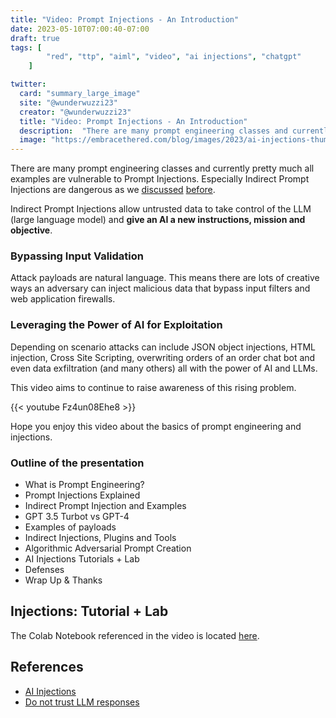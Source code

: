 ```yaml
---
title: "Video: Prompt Injections - An Introduction"
date: 2023-05-10T07:00:40-07:00
draft: true
tags: [
        "red", "ttp", "aiml", "video", "ai injections", "chatgpt"
    ]

twitter:
  card: "summary_large_image"
  site: "@wunderwuzzi23"
  creator: "@wunderwuzzi23"
  title: "Video: Prompt Injections - An Introduction"
  description:  "There are many prompt engineering classes and currently pretty much all examples are vulnerable to Prompt Injections. Especially Indirect Prompt Injections are dangerous. They allow untrusted data to take control of the LLM (large language model) and give an AI a new instructions, mission and objective."
  image: "https://embracethered.com/blog/images/2023/ai-injections-thumbnail.png"
---
```


There are many prompt engineering classes and currently pretty much all examples are vulnerable to Prompt Injections. Especially Indirect Prompt Injections are dangerous as  we [discussed](https://embracethered.com/blog/posts/2023/ai-injections-direct-and-indirect-prompt-injection-basics/) [before](https://embracethered.com/blog/posts/2023/ai-injections-threats-context-matters/).
 
Indirect Prompt Injections allow untrusted data to take control of the LLM (large language model) and **give an AI a new instructions, mission and objective**. 

### Bypassing Input Validation

Attack payloads are natural language. This means there are lots of creative ways an adversary can inject malicious data that bypass input filters and web application firewalls.

### Leveraging the Power of AI for Exploitation 

Depending on scenario attacks can include JSON object injections, HTML injection, Cross Site Scripting, overwriting orders of an order chat bot and even data exfiltration (and many others) all with the power of AI and LLMs.

This video aims to continue to raise awareness of this rising problem.

{{< youtube Fz4un08Ehe8 >}}


Hope you enjoy this video about the basics of prompt engineering and injections.


### Outline of the presentation

- What is Prompt Engineering?
- Prompt Injections Explained 
- Indirect Prompt Injection and Examples 
- GPT 3.5 Turbot vs GPT-4 
- Examples of payloads
- Indirect Injections, Plugins and Tools 
- Algorithmic Adversarial Prompt Creation 
- AI Injections Tutorials + Lab
- Defenses 
- Wrap Up & Thanks 


## Injections: Tutorial + Lab

The Colab Notebook referenced in the video is located [here](https://colab.research.google.com/drive/1qGznuvmUj7dSQwS9A9L-M91jXwws-p7k).


## References

* [AI Injections](https://embracethered.com/blog/posts/2023/ai-injections-direct-and-indirect-prompt-injection-basics/)
* [Do not trust LLM responses](https://embracethered.com/blog/posts/2023/ai-injections-threats-context-matters/)